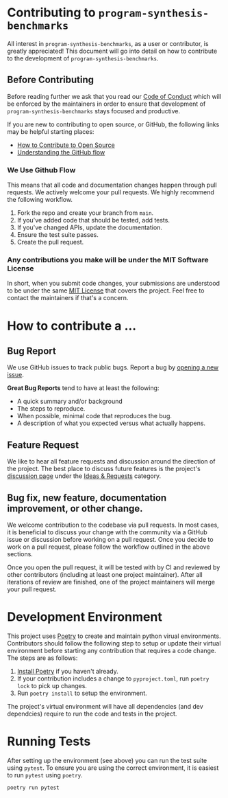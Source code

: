 # Contributing to `program-synthesis-benchmarks`

All interest in `program-synthesis-benchmarks`, as a user or contributor, is greatly appreciated! 
This document will go into detail on how to contribute to the development of `program-synthesis-benchmarks`.

## Before Contributing

Before reading further we ask that you read our [Code of Conduct](https://github.com/erp12/program-synthesis-benchmarks/blob/master/CODE_OF_CONDUCT.md)
which will be enforced by the maintainers in order to ensure that development of `program-synthesis-benchmarks` stays focused and productive.

If you are new to contributing to open source, or GitHub, the following links may be helpful starting places:

- [How to Contribute to Open Source](https://opensource.guide/how-to-contribute/)
- [Understanding the GitHub flow](https://guides.github.com/introduction/flow/index.html)

### We Use Github Flow

This means that all code and documentation changes happen through pull requests. We actively welcome your pull requests.
We highly recommend the following workflow.

1. Fork the repo and create your branch from `main`.
2. If you've added code that should be tested, add tests.
3. If you've changed APIs, update the documentation.
4. Ensure the test suite passes.
5. Create the pull request.

### Any contributions you make will be under the MIT Software License

In short, when you submit code changes, your submissions are understood to be under the same [MIT License](http://choosealicense.com/licenses/mit/) that covers the project.
Feel free to contact the maintainers if that's a concern.

# How to contribute a ...

## Bug Report

We use GitHub issues to track public bugs. Report a bug by [opening a new issue](https://github.com/erp12/program-synthesis-benchmarks/issues).

**Great Bug Reports** tend to have at least the following:

- A quick summary and/or background
- The steps to reproduce.
- When possible, minimal code that reproduces the bug.
- A description of what you expected versus what actually happens.

## Feature Request

We like to hear all feature requests and discussion around the direction of the project. The best place
to discuss future features is the project's [discussion page](https://github.com/erp12/program-synthesis-benchmarks/discussions) under
the [Ideas & Requests](https://github.com/erp12/program-synthesis-benchmarks/discussions/categories/ideas-requests) category.

## Bug fix, new feature, documentation improvement, or other change.

We welcome contribution to the codebase via pull requests. In most cases, it is beneficial to discuss your change
with the community via a GitHub issue or discussion before working on a pull request. Once you decide to work on a
pull request, please follow the workflow outlined in the above sections.

Once you open the pull request, it will be tested with by CI and reviewed by other contributors (including at least one
project maintainer). After all iterations of review are finished, one of the project maintainers will merge
your pull request.

# Development Environment

This project uses [Poetry](https://python-poetry.org/) to create and maintain python virual environments. Contributors should follow the following step to setup or update their virtual environment before starting any contribution that requires a code change. The steps are as follows:

1. [Install Poetry](https://python-poetry.org/docs/#installation) if you haven't already.
2. If your contribution includes a change to `pyproject.toml`, run `poetry lock` to pick up changes.
2. Run `poetry install` to setup the environment.

The project's virtual environment will have all dependencies (and dev dependcies) require to run the code and tests in the project.

# Running Tests

After setting up the environment (see above) you can run the test suite using `pytest`. To ensure you are using the correct environment, it is easiest to run `pytest` using `poetry`.

```commandline
poetry run pytest 
```
